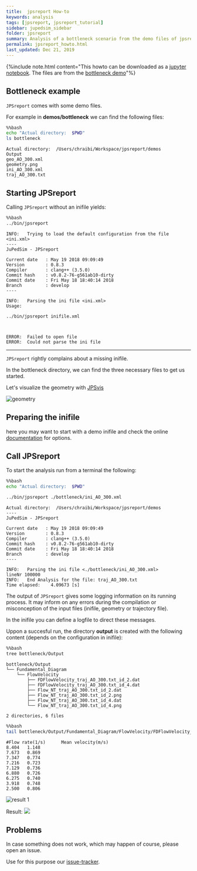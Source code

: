```yaml
---
title:  jpsreport How-to
keywords: analysis
tags: [jpsreport, jpsreport_tutorial]
sidebar: jupedsim_sidebar
folder: jpsreport
summary: Analysis of a bottleneck scenario from the demo files of jpsreport
permalink: jpsreport_howto.html
last_updated: Dec 21, 2019
---
```


{%include note.html content="This howto can be downloaded as a [jupyter notebook](https://raw.githubusercontent.com/JuPedSim/jpscore/master/jpsreport/demos/HowTo.ipynb).
The files are from the [bottleneck demo](https://raw.githubusercontent.com/JuPedSim/jpscore/master/jpsreport/demos/bottleneck)"%}

## Bottleneck example

`JPSreport` comes with some demo files. 

For example in **demos/bottleneck** we can find the following files:


```bash
%%bash
echo "Actual directory:  $PWD"
ls bottleneck
```

    Actual directory:  /Users/chraibi/Workspace/jpsreport/demos
    Output
    geo_AO_300.xml
    geometry.png
    ini_AO_300.xml
    traj_AO_300.txt


## Starting JPSreport

Calling `JPSreport` without an inifile yields:


```bash
%%bash
../bin/jpsreport
```

    INFO: 	Trying to load the default configuration from the file <ini.xml>
    ----
    JuPedSim - JPSreport
    
    Current date   : May 19 2018 09:09:49
    Version        : 0.8.3
    Compiler       : clang++ (3.5.0)
    Commit hash    : v0.8.2-76-g561ab10-dirty
    Commit date    : Fri May 18 18:40:14 2018
    Branch         : develop
    ----
    
    INFO: 	Parsing the ini file <ini.xml>
    Usage: 
    
    ../bin/jpsreport inifile.xml
    


    ERROR: 	Failed to open file
    ERROR: 	Could not parse the ini file


----

`JPSreport` rightly complains about a missing inifile. 

In the bottleneck directory, we can find the three necessary files to get us started. 

Let's visualize the geometry with [JPSvis](https://gitlab.version.fz-juelich.de/jupedsim/jpsvis)

![geometry](./bottleneck/geometry.png)


## Preparing the inifile

here you may want to start with a demo inifile and check the online [documentation](http://www.jupedsim.org/jpsreport/2016-11-01-inifile)
for options. 

## Call JPSreport

To start the analysis run from a terminal the following:



```bash
%%bash
echo "Actual directory:  $PWD"

../bin/jpsreport ./bottleneck/ini_AO_300.xml
```

    Actual directory:  /Users/chraibi/Workspace/jpsreport/demos
    ----
    JuPedSim - JPSreport
    
    Current date   : May 19 2018 09:09:49
    Version        : 0.8.3
    Compiler       : clang++ (3.5.0)
    Commit hash    : v0.8.2-76-g561ab10-dirty
    Commit date    : Fri May 18 18:40:14 2018
    Branch         : develop
    ----
    
    INFO: 	Parsing the ini file <./bottleneck/ini_AO_300.xml>
    lineNr 100000
    INFO: 	End Analysis for the file: traj_AO_300.txt
    Time elapsed:	 4.09673 [s]


The output of `JPSreport` gives some logging information on its running process.  It may inform on any errors during the compilation or misconception of the input files (inifile, geometry or trajectory file).

In the inifile you can define a logfile to direct these messages.

Uppon a succesful run, the directory **output** is created with the following content (depends on the configuration in inifile):


```bash
%%bash
tree bottleneck/Output
```

    bottleneck/Output
    └── Fundamental_Diagram
        └── FlowVelocity
            ├── FDFlowVelocity_traj_AO_300.txt_id_2.dat
            ├── FDFlowVelocity_traj_AO_300.txt_id_4.dat
            ├── Flow_NT_traj_AO_300.txt_id_2.dat
            ├── Flow_NT_traj_AO_300.txt_id_2.png
            ├── Flow_NT_traj_AO_300.txt_id_4.dat
            └── Flow_NT_traj_AO_300.txt_id_4.png
    
    2 directories, 6 files



```bash
%%bash
tail bottleneck/Output/Fundamental_Diagram/FlowVelocity/FDFlowVelocity_traj_AO_300.txt_id_2.dat
```

    #Flow rate(1/s)		 Mean velocity(m/s)
    8.404	1.148
    7.673	0.869
    7.347	0.774
    7.216	0.723
    7.129	0.736
    6.880	0.726
    6.275	0.740
    3.918	0.748
    2.500	0.806


![result 1](bottleneck/Output/Fundamental_Diagram/FlowVelocity/Flow_NT_traj_AO_300.txt_id_2.png)

Result: 
![](bottleneck/Output/Fundamental_Diagram/FlowVelocity/Flow_NT_traj_AO_300.txt_id_2.png)

## Problems

In case something does not work, which may happen of course, please open an issue.

Use for this purpose our [issue-tracker](http://gitlab.version.fz-juelich.de/jupedsim/jpsreport/issues). 
